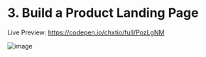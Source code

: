 # 3. Build a Product Landing Page

Live Preview: https://codepen.io/chxtio/full/PozLgNM

![image](https://user-images.githubusercontent.com/33184844/99918687-82d75500-2ccd-11eb-9c8f-de95cf1d74c2.png)